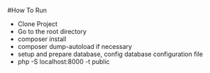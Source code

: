 #How To Run

- Clone Project
- Go to the root directory
- composer install
- composer dump-autoload if necessary
- setup and prepare database, config database configuration file
- php -S localhost:8000 -t public  

